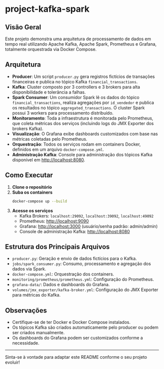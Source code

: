# project-kafka-spark

## Visão Geral

Este projeto demonstra uma arquitetura de processamento de dados em tempo real utilizando Apache Kafka, Apache Spark, Prometheus e Grafana, totalmente orquestrada via Docker Compose.

## Arquitetura

- **Producer**: Um script `producer.py` gera registros fictícios de transações financeiras e publica no tópico Kafka `financial_transactions`.
- **Kafka**: Cluster composto por 3 controllers e 3 brokers para alta disponibilidade e tolerância a falhas.
- **Spark Consumer**: Um consumidor Spark lê os dados do tópico `financial_transactions`, realiza agregações por `id_vendedor` e publica os resultados no tópico `aggregated_transactions`. O cluster Spark possui 3 workers para processamento distribuído.
- **Monitoramento**: Toda a infraestrutura é monitorada pelo Prometheus, que coleta métricas dos serviços (incluindo logs do JMX Exporter dos brokers Kafka).
- **Visualização**: O Grafana exibe dashboards customizados com base nas métricas coletadas pelo Prometheus.
- **Orquestração**: Todos os serviços rodam em containers Docker, definidos em um arquivo `docker-compose.yml`.
- **Administração Kafka**: Console para administração dos tópicos Kafka disponível em [http://localhost:8080](http://localhost:8080).

## Como Executar

1. **Clone o repositório**
2. **Suba os containers**
   ```sh
   docker-compose up --build
   ```
3. **Acesse os serviços**
   - Kafka Brokers: `localhost:29092`, `localhost:39092`, `localhost:49092`
   - Prometheus: [http://localhost:9090](http://localhost:9090)
   - Grafana: [http://localhost:3000](http://localhost:3000) (usuário/senha padrão: admin/admin)
   - Console de administração Kafka: [http://localhost:8080](http://localhost:8080)

## Estrutura dos Principais Arquivos

- `producer.py`: Geração e envio de dados fictícios para o Kafka.
- `jobs/spark_consumer.py`: Consumo, processamento e agregação dos dados via Spark.
- `docker-compose.yml`: Orquestração dos containers.
- `monitoring/prometheus/prometheus.yml`: Configuração do Prometheus.
- `grafana-data/`: Dados e dashboards do Grafana.
- `volumes/jmx_exporter/kafka-broker.yml`: Configuração do JMX Exporter para métricas do Kafka.

## Observações

- Certifique-se de ter Docker e Docker Compose instalados.
- Os tópicos Kafka são criados automaticamente pelo producer ou podem ser criados manualmente.
- Os dashboards do Grafana podem ser customizados conforme a necessidade.

---

Sinta-se à vontade para adaptar este README conforme o seu projeto evoluir!
